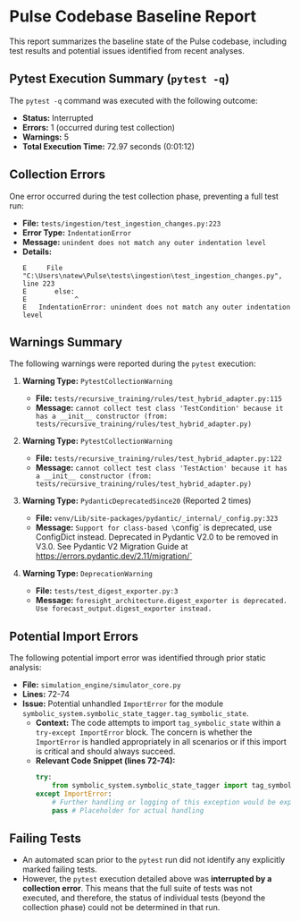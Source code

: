 # Pulse Codebase Baseline Report

This report summarizes the baseline state of the Pulse codebase, including test results and potential issues identified from recent analyses.

## Pytest Execution Summary (`pytest -q`)

The `pytest -q` command was executed with the following outcome:

*   **Status:** Interrupted
*   **Errors:** 1 (occurred during test collection)
*   **Warnings:** 5
*   **Total Execution Time:** 72.97 seconds (0:01:12)

## Collection Errors

One error occurred during the test collection phase, preventing a full test run:

*   **File:** `tests/ingestion/test_ingestion_changes.py:223`
*   **Error Type:** `IndentationError`
*   **Message:** `unindent does not match any outer indentation level`
*   **Details:**
    ```
    E     File "C:\Users\natew\Pulse\tests\ingestion\test_ingestion_changes.py", line 223
    E       else:
    E            ^
    E   IndentationError: unindent does not match any outer indentation level
    ```

## Warnings Summary

The following warnings were reported during the `pytest` execution:

1.  **Warning Type:** `PytestCollectionWarning`
    *   **File:** `tests/recursive_training/rules/test_hybrid_adapter.py:115`
    *   **Message:** `cannot collect test class 'TestCondition' because it has a __init__ constructor (from: tests/recursive_training/rules/test_hybrid_adapter.py)`

2.  **Warning Type:** `PytestCollectionWarning`
    *   **File:** `tests/recursive_training/rules/test_hybrid_adapter.py:122`
    *   **Message:** `cannot collect test class 'TestAction' because it has a __init__ constructor (from: tests/recursive_training/rules/test_hybrid_adapter.py)`

3.  **Warning Type:** `PydanticDeprecatedSince20` (Reported 2 times)
    *   **File:** `venv/Lib/site-packages/pydantic/_internal/_config.py:323`
    *   **Message:** `Support for class-based \`config\` is deprecated, use ConfigDict instead. Deprecated in Pydantic V2.0 to be removed in V3.0. See Pydantic V2 Migration Guide at https://errors.pydantic.dev/2.11/migration/`

4.  **Warning Type:** `DeprecationWarning`
    *   **File:** `tests/test_digest_exporter.py:3`
    *   **Message:** `foresight_architecture.digest_exporter is deprecated. Use forecast_output.digest_exporter instead.`

## Potential Import Errors

The following potential import error was identified through prior static analysis:

*   **File:** `simulation_engine/simulator_core.py`
*   **Lines:** 72-74
*   **Issue:** Potential unhandled `ImportError` for the module `symbolic_system.symbolic_state_tagger.tag_symbolic_state`.
    *   **Context:** The code attempts to import `tag_symbolic_state` within a `try-except ImportError` block. The concern is whether the `ImportError` is handled appropriately in all scenarios or if this import is critical and should always succeed.
    *   **Relevant Code Snippet (lines 72-74):**
        ```python
        try:
            from symbolic_system.symbolic_state_tagger import tag_symbolic_state
        except ImportError:
            # Further handling or logging of this exception would be expected here
            pass # Placeholder for actual handling
        ```

## Failing Tests

*   An automated scan prior to the `pytest` run did not identify any explicitly marked failing tests.
*   However, the `pytest` execution detailed above was **interrupted by a collection error**. This means that the full suite of tests was not executed, and therefore, the status of individual tests (beyond the collection phase) could not be determined in that run.